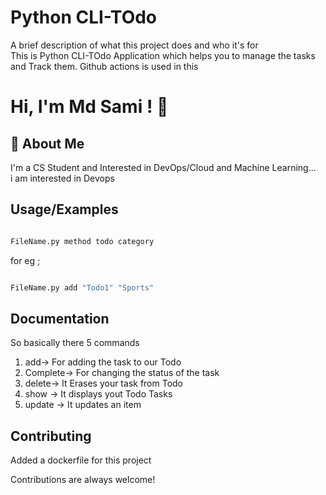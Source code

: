 # Python CLI-TOdo   
A brief description of what this project does and who it's for  
This is Python CLI-TOdo Application which helps you to manage the tasks and Track them. 
Github actions is used in this 

# Hi, I'm Md Sami ! 👋  

## 🚀 About Me
I'm a CS Student and Interested in DevOps/Cloud and Machine Learning...    
i am interested in Devops


## Usage/Examples

```bash

FileName.py method todo category  

``` 
for eg ;

```bash

FileName.py add "Todo1" "Sports"

```        


## Documentation

So basically there 5 commands 
1) add-> For adding the task to our Todo
2) Complete-> For changing the status of the task
3) delete-> It Erases your task from Todo
4) show -> It displays yout Todo Tasks
5) update -> It updates an item         

## Contributing

Added a dockerfile for this project

Contributions are always welcome!
